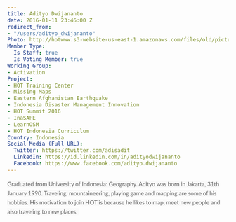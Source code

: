 ```yaml
---
title: Adityo Dwijananto
date: 2016-01-11 23:46:00 Z
redirect_from:
- "/users/adityo_dwijananto"
Photo: http://hotwww.s3-website-us-east-1.amazonaws.com/files/old/pictures/picture-326-1466048750.jpg
Member Type:
  Is Staff: true
  Is Voting Member: true
Working Group:
- Activation
Project:
- HOT Training Center
- Missing Maps
- Eastern Afghanistan Earthquake
- Indonesia Disaster Management Innovation
- HOT Summit 2016
- InaSAFE
- LearnOSM
- HOT Indonesia Curriculum
Country: Indonesia
Social Media (Full URL):
  Twitter: https://twitter.com/adisadit
  LinkedIn: https://id.linkedin.com/in/adityodwijananto
  Facebook: https://www.facebook.com/adityo.dwijananto
---
```


<p><span style="color: #626262; font-family: Lato, Arial, Tahoma, sans-serif; font-size: 13px; font-style: normal; font-variant: normal; font-weight: normal; line-height: 21px; background-color: #f9f9f9;">Graduated from University of Indonesia: Geography. Adityo was born in Jakarta, 31th January 1990. Traveling, mountaineering, playing game and mapping are some of his hobbies. His motivation to join HOT is because he likes to map, meet new people and also traveling to new places.&nbsp;</span></p>
